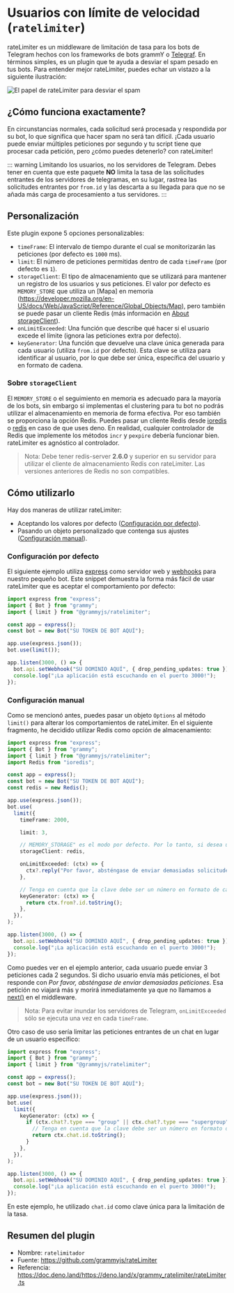 # Usuarios con límite de velocidad (`ratelimiter`)

rateLimiter es un middleware de limitación de tasa para los bots de Telegram hechos con los frameworks de bots grammY o [Telegraf](https://github.com/telegraf/telegraf). En términos simples, es un plugin que te ayuda a desviar el spam pesado en tus bots. Para entender mejor rateLimiter, puedes echar un vistazo a la siguiente ilustración:

![El papel de rateLimiter para desviar el spam](/rateLimiter-role.png)

## ¿Cómo funciona exactamente?

En circunstancias normales, cada solicitud será procesada y respondida por su bot, lo que significa que hacer spam no será tan difícil. ¡Cada usuario puede enviar múltiples peticiones por segundo y tu script tiene que procesar cada petición, pero ¿cómo puedes detenerlo? con rateLimiter!

::: warning Limitando los usuarios, no los servidores de Telegram.
Debes tener en cuenta que este paquete **NO** limita la tasa de las solicitudes entrantes de los servidores de telegramas, en su lugar, rastrea las solicitudes entrantes por `from.id` y las descarta a su llegada para que no se añada más carga de procesamiento a tus servidores.
:::

## Personalización

Este plugin expone 5 opciones personalizables:

- `timeFrame`: El intervalo de tiempo durante el cual se monitorizarán las peticiones (por defecto es `1000` ms).
- `limit`: El número de peticiones permitidas dentro de cada `timeFrame` (por defecto es `1`).
- `storageClient`: El tipo de almacenamiento que se utilizará para mantener un registro de los usuarios y sus peticiones. El valor por defecto es `MEMORY_STORE` que utiliza un [Mapa] en memoria (https://developer.mozilla.org/en-US/docs/Web/JavaScript/Reference/Global_Objects/Map), pero también se puede pasar un cliente Redis (más información en [About storageClient](#about-storageclient)).
- `onLimitExceeded`: Una función que describe qué hacer si el usuario excede el límite (ignora las peticiones extra por defecto).
- `keyGenerator`: Una función que devuelve una clave única generada para cada usuario (utiliza `from.id` por defecto). Esta clave se utiliza para identificar al usuario, por lo que debe ser única, específica del usuario y en formato de cadena.

### Sobre `storageClient`

El `MEMORY_STORE` o el seguimiento en memoria es adecuado para la mayoría de los bots, sin embargo si implementas el clustering para tu bot no podrás utilizar el almacenamiento en memoria de forma efectiva. Por eso también se proporciona la opción Redis. Puedes pasar un cliente Redis desde [ioredis](https://github.com/luin/ioredis) o [redis](https://deno.land/x/redis) en caso de que uses deno. En realidad, cualquier controlador de Redis que implemente los métodos `incr` y `pexpire` debería funcionar bien. rateLimiter es agnóstico al controlador.

> Nota: Debe tener redis-server **2.6.0** y superior en su servidor para utilizar el cliente de almacenamiento Redis con rateLimiter. Las versiones anteriores de Redis no son compatibles.

## Cómo utilizarlo

Hay dos maneras de utilizar rateLimiter:

- Aceptando los valores por defecto ([Configuración por defecto](#default-configuration)).
- Pasando un objeto personalizado que contenga sus ajustes ([Configuración manual](#manual-configuration)).

### Configuración por defecto

El siguiente ejemplo utiliza [express](https://github.com/expressjs/express) como servidor web y [webhooks](https://grammy.dev/guide/deployment-types.html) para nuestro pequeño bot. Este snippet demuestra la forma más fácil de usar rateLimiter que es aceptar el comportamiento por defecto:

```ts
import express from "express";
import { Bot } from "grammy";
import { limit } from "@grammyjs/ratelimiter";

const app = express();
const bot = new Bot("SU TOKEN DE BOT AQUÍ");

app.use(express.json());
bot.use(limit());

app.listen(3000, () => {
  bot.api.setWebhook("SU DOMINIO AQUÍ", { drop_pending_updates: true });
  console.log("¡La aplicación está escuchando en el puerto 3000!");
});
```

### Configuración manual

Como se mencionó antes, puedes pasar un objeto `Options` al método `limit()` para alterar los comportamientos de rateLimiter. En el siguiente fragmento, he decidido utilizar Redis como opción de almacenamiento:

```ts
import express from "express";
import { Bot } from "grammy";
import { limit } from "@grammyjs/ratelimiter";
import Redis from "ioredis";

const app = express();
const bot = new Bot("SU TOKEN DE BOT AQUÍ");
const redis = new Redis();

app.use(express.json());
bot.use(
  limit({
    timeFrame: 2000,

    limit: 3,

    // MEMORY_STORAGE" es el modo por defecto. Por lo tanto, si desea utilizar Redis, no pase storageClient en absoluto.
    storageClient: redis,

    onLimitExceeded: (ctx) => {
      ctx?.reply("Por favor, absténgase de enviar demasiadas solicitudes.");
    },

    // Tenga en cuenta que la clave debe ser un número en formato de cadena como "123456789".
    keyGenerator: (ctx) => {
      return ctx.from?.id.toString();
    },
  }),
);

app.listen(3000, () => {
  bot.api.setWebhook("SU DOMINIO AQUÍ", { drop_pending_updates: true });
  console.log("¡La aplicación está escuchando en el puerto 3000!");
});
```

Como puedes ver en el ejemplo anterior, cada usuario puede enviar 3 peticiones cada 2 segundos. Si dicho usuario envía más peticiones, el bot responde con _Por favor, absténgase de enviar demasiadas peticiones_. Esa petición no viajará más y morirá inmediatamente ya que no llamamos a [next()](/guide/middleware.html#the-middleware-stack) en el middleware.

> Nota: Para evitar inundar los servidores de Telegram, `onLimitExceeded` sólo se ejecuta una vez en cada `timeFrame`.

Otro caso de uso sería limitar las peticiones entrantes de un chat en lugar de un usuario específico:

```ts
import express from "express";
import { Bot } from "grammy";
import { limit } from "@grammyjs/ratelimiter";

const app = express();
const bot = new Bot("SU TOKEN DE BOT AQUÍ");

app.use(express.json());
bot.use(
  limit({
    keyGenerator: (ctx) => {
      if (ctx.chat?.type === "group" || ctx.chat?.type === "supergroup") {
        // Tenga en cuenta que la clave debe ser un número en formato de cadena como "123456789".
        return ctx.chat.id.toString();
      }
    },
  }),
);

app.listen(3000, () => {
  bot.api.setWebhook("SU DOMINIO AQUÍ", { drop_pending_updates: true });
  console.log("¡La aplicación está escuchando en el puerto 3000!");
});
```

En este ejemplo, he utilizado `chat.id` como clave única para la limitación de la tasa.

## Resumen del plugin

- Nombre: `ratelimitador`
- Fuente: <https://github.com/grammyjs/rateLimiter>
- Referencia: <https://doc.deno.land/https://deno.land/x/grammy_ratelimiter/rateLimiter.ts>
